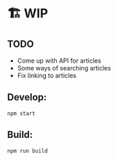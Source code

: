 # 🏗 WIP

## TODO
- Come up with API for articles
- Some ways of searching articles
- Fix linking to articles

## Develop:
```
npm start
```

## Build:
```
npm run build
```

